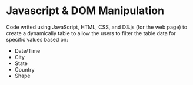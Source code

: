 # Javascript & DOM Manipulation

Code writed using JavaScript, HTML, CSS, and D3.js (for the web page) to create a dynamically table to allow the users to filter the table data for specific values based on:

- Date/Time
- City
- State
- Country
- Shape

